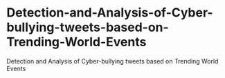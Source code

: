 # Detection-and-Analysis-of-Cyber-bullying-tweets-based-on-Trending-World-Events
Detection and Analysis of Cyber-bullying tweets based on Trending World Events

